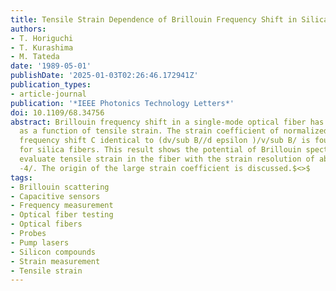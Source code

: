 ```yaml
---
title: Tensile Strain Dependence of Brillouin Frequency Shift in Silica Optical Fibers
authors:
- T. Horiguchi
- T. Kurashima
- M. Tateda
date: '1989-05-01'
publishDate: '2025-01-03T02:26:46.172941Z'
publication_types:
- article-journal
publication: '*IEEE Photonics Technology Letters*'
doi: 10.1109/68.34756
abstract: Brillouin frequency shift in a single-mode optical fiber has been measured
  as a function of tensile strain. The strain coefficient of normalized Brillouin
  frequency shift C identical to (dv/sub B//d epsilon )/v/sub B/ is found to be 4.4
  for silica fibers. This result shows the potential of Brillouin spectroscopy to
  evaluate tensile strain in the fiber with the strain resolution of about 2*10/sup
  -4/. The origin of the large strain coefficient is discussed.$<>$
tags:
- Brillouin scattering
- Capacitive sensors
- Frequency measurement
- Optical fiber testing
- Optical fibers
- Probes
- Pump lasers
- Silicon compounds
- Strain measurement
- Tensile strain
---
```

